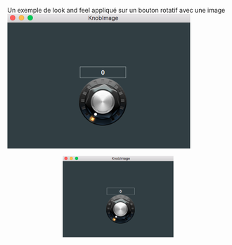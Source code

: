 Un exemple de look and feel appliqué sur un bouton rotatif avec une image 
![Texte alternatif](KnobImg.png)
<p align="center">
  <img src="KnobImg.png" width="50%" alt="Texte alternatif" title="Info lors du survol">
</p>
